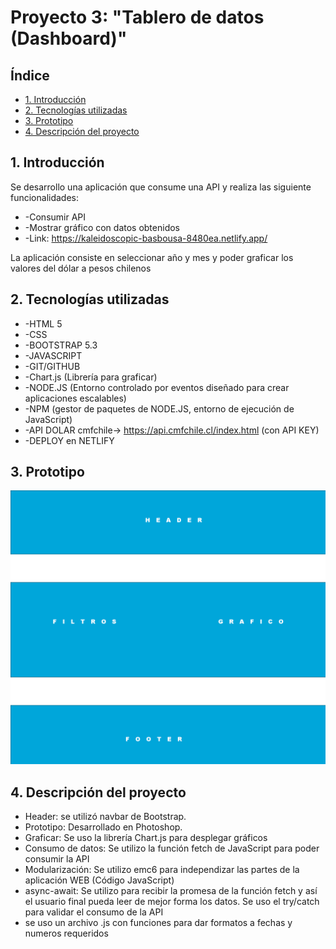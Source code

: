 # Proyecto 3: "Tablero de datos (Dashboard)"

## Índice
* [1. Introducción](#1-introducción)
* [2. Tecnologías utilizadas](#2-tecnologías-utilizadas)
* [3. Prototipo](#3-prototipo)
* [4. Descripción del proyecto](#4-descripción-del-proyecto)

## 1. Introducción
Se desarrollo una aplicación que consume una API y realiza las siguiente funcionalidades:
* -Consumir API
* -Mostrar gráfico con datos obtenidos
* -Link: https://kaleidoscopic-basbousa-8480ea.netlify.app/

La aplicación consiste en seleccionar año y mes y poder graficar los valores del dólar a pesos chilenos

## 2. Tecnologías utilizadas
* -HTML 5
* -CSS
* -BOOTSTRAP 5.3
* -JAVASCRIPT
* -GIT/GITHUB
* -Chart.js (Librería para graficar)
* -NODE.JS (Entorno controlado por eventos diseñado para crear aplicaciones escalables)
* -NPM (gestor de paquetes de NODE.JS, entorno de ejecución de JavaScript)
* -API DOLAR cmfchile-> https://api.cmfchile.cl/index.html (con API KEY)
* -DEPLOY en NETLIFY

## 3. Prototipo
![Prototipo](/img/prototipo.jpg)

## 4. Descripción del proyecto
* Header: se utilizó navbar de Bootstrap.
* Prototipo: Desarrollado en Photoshop.
* Graficar: Se uso la librería Chart.js para desplegar gráficos
* Consumo de datos: Se utilizo la función fetch de JavaScript para poder consumir la API
* Modularización: Se utilizo emc6 para independizar las partes de la aplicación WEB (Código JavaScript)
* async-await: Se utilizo para recibir la promesa de la función fetch y así el usuario final pueda leer de mejor forma los datos. Se uso el try/catch para validar el consumo de la API
* se uso un archivo .js con funciones para dar formatos a fechas y numeros requeridos